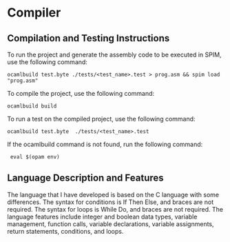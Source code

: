 # Compiler

## Compilation and Testing Instructions

To run the project and generate the assembly code to be executed in SPIM, use the following command:

    ocamlbuild test.byte ./tests/<test_name>.test > prog.asm && spim load "prog.asm"


To compile the project, use the following command:
    
    ocamlbuild build

To run a test on the compiled project, use the following command:

    ocamlbuild test.byte  ./tests/<test_name>.test
  
If the ocamlbuild command is not found, run the following command:
     
     eval $(opam env)

## Language Description and Features

The language that I have developed is based on the C language with some differences. The syntax for conditions is If Then Else, and braces are not required. The syntax for loops is While Do, and braces are not required. The language features include integer and boolean data types, variable management, function calls, variable declarations, variable assignments, return statements, conditions, and loops.
